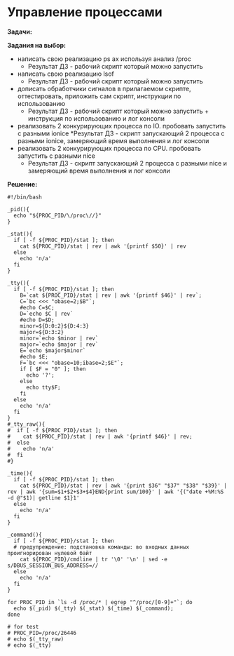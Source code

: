 # Управление процессами

**Задачи:**

**Задания на выбор:**

* написать свою реализацию ps ax используя анализ /proc
    * Результат ДЗ - рабочий скрипт который можно запустить
* написать свою реализацию lsof
    * Результат ДЗ - рабочий скрипт который можно запустить
* дописать обработчики сигналов в прилагаемом скрипте, оттестировать, приложить сам скрипт, инструкции по использованию
    * Результат ДЗ - рабочий скрипт который можно запустить + инструкция по использованию и лог консоли
* реализовать 2 конкурирующих процесса по IO. пробовать запустить с разными ionice
    *Результат ДЗ - скрипт запускающий 2 процесса с разными ionice, замеряющий время выполнения и лог консоли
* реализовать 2 конкурирующих процесса по CPU. пробовать запустить с разными nice
    * Результат ДЗ - скрипт запускающий 2 процесса с разными nice и замеряющий время выполнения и лог консоли
   
**Решение:**

```
#!/bin/bash

_pid(){
  echo "${PROC_PID/\/proc\//}"
}

_stat(){
  if [ -f ${PROC_PID}/stat ]; then
    cat ${PROC_PID}/stat | rev | awk '{printf $50}' | rev
  else
    echo 'n/a'
  fi
}

_tty(){
  if [ -f ${PROC_PID}/stat ]; then
    B=`cat ${PROC_PID}/stat | rev | awk '{printf $46}' | rev`;
    C=`bc <<< "obase=2;$B"`;
    #echo C=$C;
    D=`echo $C | rev`
    #echo D=$D;
    minor=${D:0:2}${D:4:3}
    major=${D:3:2}
    minor=`echo $minor | rev`
    major=`echo $major | rev`
    E=`echo $major$minor`
    #echo $E;
    F=`bc <<< "obase=10;ibase=2;$E"`;
    if [ $F = "0" ]; then
      echo '?';
    else
      echo tty$F;
    fi
  else
    echo 'n/a'
  fi
}
#_tty_raw(){
#  if [ -f ${PROC_PID}/stat ]; then
#    cat ${PROC_PID}/stat | rev | awk '{printf $46}' | rev;
#  else
#    echo 'n/a'
#  fi
#}

_time(){
  if [ -f ${PROC_PID}/stat ]; then
    cat ${PROC_PID}/stat | rev | awk '{print $36" "$37" "$38" "$39}' | rev | awk '{sum=$1+$2+$3+$4}END{print sum/100}' | awk '{("date +%M:%S -d @"$1)| getline $1}1'
  else
    echo 'n/a'
  fi
}

_command(){
  if [ -f ${PROC_PID}/stat ]; then
  # предупреждение: подстановка команды: во входных данных проигнорирован нулевой байт
    cat ${PROC_PID}/cmdline | tr '\0' '\n' | sed -e s/DBUS_SESSION_BUS_ADDRESS=//
  else
    echo 'n/a'
  fi
}

for PROC_PID in `ls -d /proc/* | egrep "^/proc/[0-9]+"`; do
  echo $(_pid) $(_tty) $(_stat) $(_time) $(_command);
done

# for test
# PROC_PID=/proc/26446
# echo $(_tty_raw)
# echo $(_tty)
```

